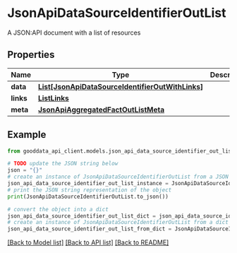 # JsonApiDataSourceIdentifierOutList

A JSON:API document with a list of resources

## Properties

Name | Type | Description | Notes
------------ | ------------- | ------------- | -------------
**data** | [**List[JsonApiDataSourceIdentifierOutWithLinks]**](JsonApiDataSourceIdentifierOutWithLinks.md) |  | 
**links** | [**ListLinks**](ListLinks.md) |  | [optional] 
**meta** | [**JsonApiAggregatedFactOutListMeta**](JsonApiAggregatedFactOutListMeta.md) |  | [optional] 

## Example

```python
from gooddata_api_client.models.json_api_data_source_identifier_out_list import JsonApiDataSourceIdentifierOutList

# TODO update the JSON string below
json = "{}"
# create an instance of JsonApiDataSourceIdentifierOutList from a JSON string
json_api_data_source_identifier_out_list_instance = JsonApiDataSourceIdentifierOutList.from_json(json)
# print the JSON string representation of the object
print(JsonApiDataSourceIdentifierOutList.to_json())

# convert the object into a dict
json_api_data_source_identifier_out_list_dict = json_api_data_source_identifier_out_list_instance.to_dict()
# create an instance of JsonApiDataSourceIdentifierOutList from a dict
json_api_data_source_identifier_out_list_from_dict = JsonApiDataSourceIdentifierOutList.from_dict(json_api_data_source_identifier_out_list_dict)
```
[[Back to Model list]](../README.md#documentation-for-models) [[Back to API list]](../README.md#documentation-for-api-endpoints) [[Back to README]](../README.md)


